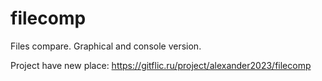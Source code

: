 # filecomp
Files compare. Graphical and console version.

Project have new place: https://gitflic.ru/project/alexander2023/filecomp
